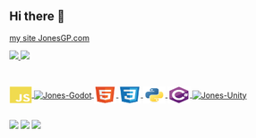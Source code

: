 ## Hi there 👋
<a href="https://JonesGP.com">my site JonesGP.com</a>

<div>
    <a href="https://github.com/jonesgp">
    <img height="150em" src="http://github-readme-stats-jonesgp.vercel.app/api?username=JonesGP&show_icons=true&theme=synthwave&include_all_commits=truecount_private=true"/>
    <img height="150em" src="https://github-readme-stats-jonesgp.vercel.app/api/top-langs/?username=JonesGP&layout=compact&lang_count=16&theme=dark"/>
</div>

##

<div style="display: inline_block"><br>
  <img align="center" alt="Jones-Js" height="30" width="40" src="https://raw.githubusercontent.com/devicons/devicon/master/icons/javascript/javascript-plain.svg">
  <img align="center" alt="Jones-Godot" height="30" width="40" src="https://cdn.jsdelivr.net/gh/devicons/devicon/icons/godot/godot-original.svg">
  <img align="center" alt="Jones-HTML" height="30" width="40" src="https://raw.githubusercontent.com/devicons/devicon/master/icons/html5/html5-original.svg">
  <img align="center" alt="Jones-CSS" height="30" width="40" src="https://raw.githubusercontent.com/devicons/devicon/master/icons/css3/css3-original.svg">
  <img align="center" alt="Jones-Python" height="30" width="40" src="https://raw.githubusercontent.com/devicons/devicon/master/icons/python/python-original.svg">
  <img align="center" alt="Jones-Csharp" height="30" width="40" src="https://raw.githubusercontent.com/devicons/devicon/master/icons/csharp/csharp-original.svg">
  <img align="center" alt="Jones-Unity" height="30" width="40" src="https://cdn.jsdelivr.net/gh/devicons/devicon/icons/unity/unity-original.svg">
</div>
    
 ##
    
<div> 
  <a href="https://www.instagram.com/jones_gp/" target="_blank"><img src="https://img.shields.io/badge/-Instagram-%23E4405F?style=for-the-badge&logo=instagram&logoColor=white" target="_blank"></a>
  <a href = "mailto:jonesgamespro1@gmail.com"><img src="https://img.shields.io/badge/-Gmail-%23333?style=for-the-badge&logo=gmail&logoColor=white" target="_blank"></a>
  <a href="https://www.linkedin.com/in/jones-chaves-sousa-0b3044263/" target="_blank"><img src="https://img.shields.io/badge/-LinkedIn-%230077B5?style=for-the-badge&logo=linkedin&logoColor=white" target="_blank"></a> 
  
</div>
   
    
<!--![Snake Animation](https://github.com/jonesgp/jonesgp/blob/output/github-contribution-grid-snake.svg)--!>
    
